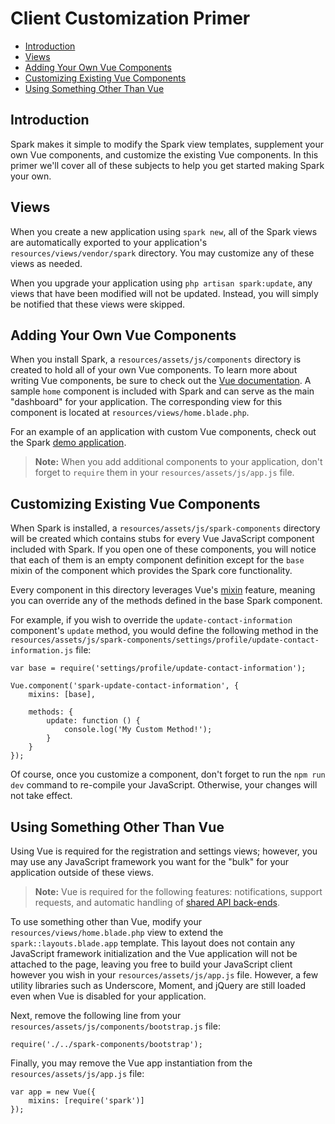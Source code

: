 # Client Customization Primer

- [Introduction](#introduction)
- [Views](#views)
- [Adding Your Own Vue Components](#adding-your-own-vue-components)
- [Customizing Existing Vue Components](#customizing-existing-vue-components)
- [Using Something Other Than Vue](#other-than-vue)

<a name="introduction"></a>
## Introduction

Spark makes it simple to modify the Spark view templates, supplement your own Vue components, and customize the existing Vue components. In this primer we'll cover all of these subjects to help you get started making Spark your own.

<a name="views"></a>
## Views

When you create a new application using `spark new`, all of the Spark views are automatically exported to your application's `resources/views/vendor/spark` directory. You may customize any of these views as needed.

When you upgrade your application using `php artisan spark:update`, any views that have been modified will not be updated. Instead, you will simply be notified that these views were skipped.

<a name="adding-your-own-vue-components"></a>
## Adding Your Own Vue Components

When you install Spark, a `resources/assets/js/components` directory is created to hold all of your own Vue components. To learn more about writing Vue components, be sure to check out the [Vue documentation](http://vuejs.org/guide/components.html). A sample `home` component is included with Spark and can serve as the main "dashboard" for your application. The corresponding view for this component is located at `resources/views/home.blade.php`.

For an example of an application with custom Vue components, check out the Spark [demo application](/docs/6.0/quickstart#demo-application).

> **Note:** When you add additional components to your application, don't forget to `require` them in your `resources/assets/js/app.js` file.

<a name="customizing-existing-vue-components"></a>
## Customizing Existing Vue Components

When Spark is installed, a `resources/assets/js/spark-components` directory will be created which contains stubs for every Vue JavaScript component included with Spark. If you open one of these components, you will notice that each of them is an empty component definition except for the `base` mixin of the component which provides the Spark core functionality.

Every component in this directory leverages Vue's [mixin](http://vuejs.org/guide/mixins.html) feature, meaning you can override any of the methods defined in the base Spark component.

For example, if you wish to override the `update-contact-information` component's `update` method, you would define the following method in the `resources/assets/js/spark-components/settings/profile/update-contact-information.js` file:

    var base = require('settings/profile/update-contact-information');

    Vue.component('spark-update-contact-information', {
        mixins: [base],

        methods: {
            update: function () {
                console.log('My Custom Method!');
            }
        }
    });

Of course, once you customize a component, don't forget to run the `npm run dev` command to re-compile your JavaScript. Otherwise, your changes will not take effect.

<a name="other-than-vue"></a>
## Using Something Other Than Vue

Using Vue is required for the registration and settings views; however, you may use any JavaScript framework you want for the "bulk" for your application outside of these views.

> **Note:** Vue is required for the following features: notifications, support requests, and automatic handling of [shared API back-ends](/docs/6.0/api#sharing-your-api).

To use something other than Vue, modify your `resources/views/home.blade.php` view to extend the `spark::layouts.blade.app` template. This layout does not contain any JavaScript framework initialization and the Vue application will not be attached to the page, leaving you free to build your JavaScript client however you wish in your `resources/assets/js/app.js` file. However, a few utility libraries such as Underscore, Moment, and jQuery are still loaded even when Vue is disabled for your application.

Next, remove the following line from your `resources/assets/js/components/bootstrap.js` file:

    require('./../spark-components/bootstrap');

Finally, you may remove the Vue app instantiation from the `resources/assets/js/app.js` file:

    var app = new Vue({
        mixins: [require('spark')]
    });
